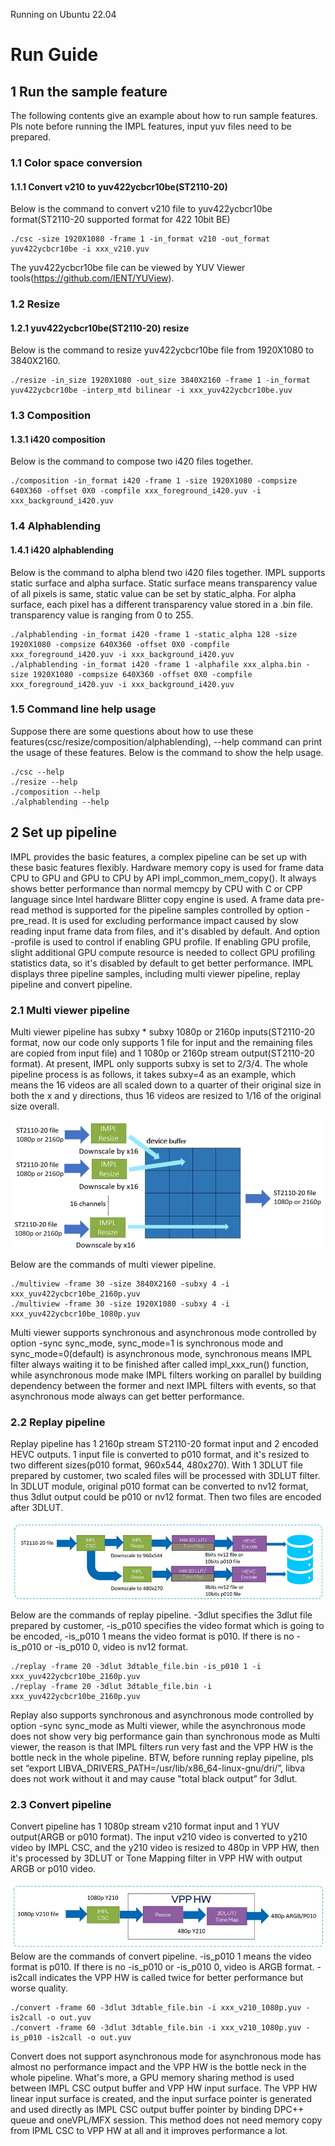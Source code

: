 Running on Ubuntu 22.04
# Run Guide
## 1 Run the sample feature
The following contents give an example about how to run sample features. Pls note before running the IMPL features, input yuv files need to be prepared.
### 1.1 Color space conversion
#### 1.1.1 Convert v210 to yuv422ycbcr10be(ST2110-20)
Below is the command to convert v210 file to yuv422ycbcr10be format(ST2110-20 supported format for 422 10bit BE)
```shell
./csc -size 1920X1080 -frame 1 -in_format v210 -out_format yuv422ycbcr10be -i xxx_v210.yuv
```
The yuv422ycbcr10be file can be viewed by YUV Viewer tools(https://github.com/IENT/YUView).

### 1.2 Resize
#### 1.2.1 yuv422ycbcr10be(ST2110-20) resize
Below is the command to resize yuv422ycbcr10be file from 1920X1080 to 3840X2160.
```shell
./resize -in_size 1920X1080 -out_size 3840X2160 -frame 1 -in_format yuv422ycbcr10be -interp_mtd bilinear -i xxx_yuv422ycbcr10be.yuv
```

### 1.3 Composition
#### 1.3.1 i420 composition
Below is the command to compose two i420 files together.
```shell
./composition -in_format i420 -frame 1 -size 1920X1080 -compsize 640X360 -offset 0X0 -compfile xxx_foreground_i420.yuv -i xxx_background_i420.yuv
```

### 1.4 Alphablending
#### 1.4.1 i420 alphablending
Below is the command to alpha blend two i420 files together. IMPL supports static surface and alpha surface. Static surface means transparency value of all pixels is same, static value can be set by static_alpha. For alpha surface, each pixel has a different transparency value stored in a .bin file. transparency value is ranging from 0 to 255.
```shell
./alphablending -in_format i420 -frame 1 -static_alpha 128 -size 1920X1080 -compsize 640X360 -offset 0X0 -compfile xxx_foreground_i420.yuv -i xxx_background_i420.yuv
./alphablending -in_format i420 -frame 1 -alphafile xxx_alpha.bin -size 1920X1080 -compsize 640X360 -offset 0X0 -compfile xxx_foreground_i420.yuv -i xxx_background_i420.yuv
```

### 1.5 Command line help usage
Suppose there are some questions about how to use these features(csc/resize/composition/alphablending), --help command can print the usage of these features.
Below is the command to show the help usage.
```shell
./csc --help
./resize --help
./composition --help
./alphablending --help
```

## 2 Set up pipeline
IMPL provides the basic features, a complex pipeline can be set up with these basic features flexibly.
Hardware memory copy is used for frame data CPU to GPU and GPU to CPU by API impl_common_mem_copy(). It always shows better performance than normal memcpy by CPU with C or CPP language since Intel hardware Blitter copy engine is used.
A frame data pre-read method is supported for the pipeline samples controlled by option -pre_read. It is used for excluding performance impact caused by slow reading input frame data from files, and it's disabled by default.
And option -profile is used to control if enabling GPU profile. If enabling GPU profile, slight additional GPU compute resource is needed to collect GPU profiling statistics data, so it's disabled by default to get better performance.
IMPL displays three pipeline samples, including multi viewer pipeline, replay pipeline and convert pipeline.
### 2.1 Multi viewer pipeline
Multi viewer pipeline has subxy * subxy 1080p or 2160p inputs(ST2110-20 format, now our code only supports 1 file for input and the remaining files are copied from input file) and 1 1080p or 2160p stream output(ST2110-20 format). At present, IMPL only supports subxy is set to 2/3/4. The whole pipeline process is as follows, it takes subxy=4 as an example, which means the 16 videos are all scaled down to a quarter of their original size in both the x and y directions, thus 16 videos are resized to 1/16 of the original size overall.

<div align="center">
<img src="multi-view.jpg" align="center" alt="multi viewer">
</div>

Below are the commands of multi viewer pipeline.
```shell
./multiview -frame 30 -size 3840X2160 -subxy 4 -i xxx_yuv422ycbcr10be_2160p.yuv
./multiview -frame 30 -size 1920X1080 -subxy 4 -i xxx_yuv422ycbcr10be_1080p.yuv
```
Multi viewer supports synchronous and asynchronous mode controlled by option -sync sync_mode, sync_mode=1 is synchronous mode and sync_mode=0(default) is asynchronous mode, synchronous means IMPL filter always waiting it to be finished after called impl_xxx_run() function, while asynchronous mode make IMPL filters working on parallel by building dependency between the former and next IMPL filters with events, so that asynchronous mode always can get better performance.

### 2.2 Replay pipeline
Replay pipeline has 1 2160p stream ST2110-20 format input and 2 encoded HEVC outputs. 1 input file is converted to p010 format, and it's resized to two different sizes(p010 format, 960x544, 480x270). With 1 3DLUT file prepared by customer, two scaled files will be processed with 3DLUT filter. In 3DLUT module, original p010 format can be converted to nv12 format, thus 3dlut output could be p010 or nv12 format. Then two files are encoded after 3DLUT.
<div align="center">
<img src="replay.jpg" align="center" alt="replay">
</div>

Below are the commands of replay pipeline. -3dlut specifies the 3dlut file prepared by customer, -is_p010 specifies the video format which is going to be encoded, -is_p010 1 means the video format is p010. If there is no -is_p010 or -is_p010 0, video is nv12 format.

```shell
./replay -frame 20 -3dlut 3dtable_file.bin -is_p010 1 -i xxx_yuv422ycbcr10be_2160p.yuv
./replay -frame 20 -3dlut 3dtable_file.bin -i xxx_yuv422ycbcr10be_2160p.yuv
```

Replay also supports synchronous and asynchronous mode controlled by option -sync sync_mode as Multi viewer, while the asynchronous mode does not show very big performance gain than synchronous mode as Multi viewer, the reason is that IMPL filters run very fast and the VPP HW is the bottle neck in the whole pipeline.
BTW, before running replay pipeline, pls set “export LIBVA_DRIVERS_PATH=/usr/lib/x86_64-linux-gnu/dri/”, libva does not work without it and may cause "total black output” for 3dlut.

### 2.3 Convert pipeline
Convert pipeline has 1 1080p stream v210 format input and 1 YUV output(ARGB or p010 format). The input v210 video is converted to y210 video by IMPL CSC, and the y210 video is resized to 480p in VPP HW, then it's processed by 3DLUT or Tone Mapping filter in VPP HW with output ARGB or p010 video.
<div align="center">
<img src="convert.jpg" align="center" alt="convert">
</div>
Below are the commands of convert pipeline. -is_p010 1 means the video format is p010. If there is no -is_p010 or -is_p010 0, video is ARGB format. -is2call indicates the VPP HW is called twice for better performance but worse quality.

```shell
./convert -frame 60 -3dlut 3dtable_file.bin -i xxx_v210_1080p.yuv -is2call -o out.yuv
./convert -frame 60 -3dlut 3dtable_file.bin -i xxx_v210_1080p.yuv -is_p010 -is2call -o out.yuv
```

Convert does not support asynchronous mode for asynchronous mode has almost no performance impact and the VPP HW is the bottle neck in the whole pipeline.
What's more, a GPU memory sharing method is used between IMPL CSC output buffer and VPP HW input surface. The VPP HW linear input surface is created, and the input surface pointer is generated and used directly as IMPL CSC output buffer pointer by binding DPC++ queue and oneVPL/MFX session. This method does not need memory copy from IPML CSC to VPP HW at all and it improves performance a lot.
